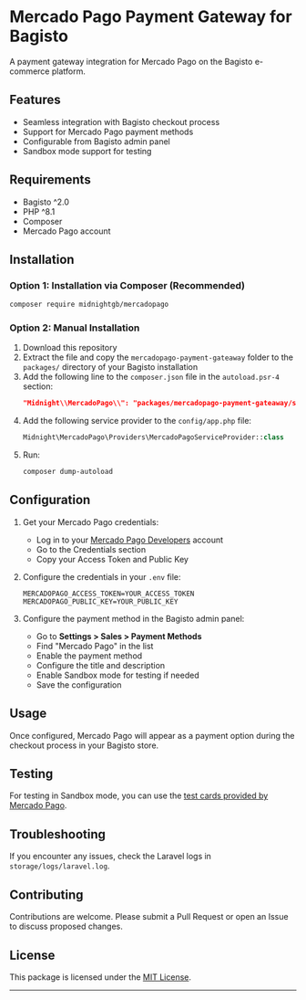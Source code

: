 # Mercado Pago Payment Gateway for Bagisto

A payment gateway integration for Mercado Pago on the Bagisto e-commerce platform.

## Features

- Seamless integration with Bagisto checkout process
- Support for Mercado Pago payment methods
- Configurable from Bagisto admin panel
- Sandbox mode support for testing


## Requirements

- Bagisto ^2.0
- PHP ^8.1
- Composer
- Mercado Pago account

## Installation

### Option 1: Installation via Composer (Recommended)

```bash
composer require midnightgb/mercadopago
```

### Option 2: Manual Installation

1. Download this repository
2. Extract the file and copy the `mercadopago-payment-gateaway` folder to the `packages/` directory of your Bagisto installation
3. Add the following line to the `composer.json` file in the `autoload.psr-4` section:
   ```json
   "Midnight\\MercadoPago\\": "packages/mercadopago-payment-gateaway/src/"
   ```
4. Add the following service provider to the `config/app.php` file:
   ```php
   Midnight\MercadoPago\Providers\MercadoPagoServiceProvider::class
   ```
5. Run:
   ```bash
   composer dump-autoload
   ```

## Configuration

1. Get your Mercado Pago credentials:
   - Log in to your [Mercado Pago Developers](https://developers.mercadopago.com/) account
   - Go to the Credentials section
   - Copy your Access Token and Public Key

2. Configure the credentials in your `.env` file:
   ```
   MERCADOPAGO_ACCESS_TOKEN=YOUR_ACCESS_TOKEN
   MERCADOPAGO_PUBLIC_KEY=YOUR_PUBLIC_KEY
   ```

3. Configure the payment method in the Bagisto admin panel:
   - Go to **Settings > Sales > Payment Methods**
   - Find "Mercado Pago" in the list
   - Enable the payment method
   - Configure the title and description
   - Enable Sandbox mode for testing if needed
   - Save the configuration

## Usage

Once configured, Mercado Pago will appear as a payment option during the checkout process in your Bagisto store.

## Testing

For testing in Sandbox mode, you can use the [test cards provided by Mercado Pago](https://www.mercadopago.com.co/developers).

## Troubleshooting

If you encounter any issues, check the Laravel logs in `storage/logs/laravel.log`.

## Contributing

Contributions are welcome. Please submit a Pull Request or open an Issue to discuss proposed changes.

## License

This package is licensed under the [MIT License](LICENSE).

---
